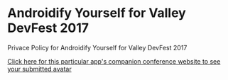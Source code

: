 # Androidify Yourself for Valley DevFest 2017
Privace Policy for Androidify Yourself for Valley DevFest 2017

[Click here for this particular app's companion conference website to see your submitted avatar](https://vdf2017-3a9f6.firebaseapp.com/participants/)
